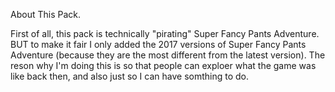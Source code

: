 About This Pack.

  First of all, this pack is technically "pirating" Super Fancy Pants Adventure. BUT to make it fair I only added the 2017 versions of Super Fancy Pants Adventure (because they are the most different from the latest version). The reson why I'm doing this is so that people can exploer what the game was like back then, and also just so I can have somthing to do.
